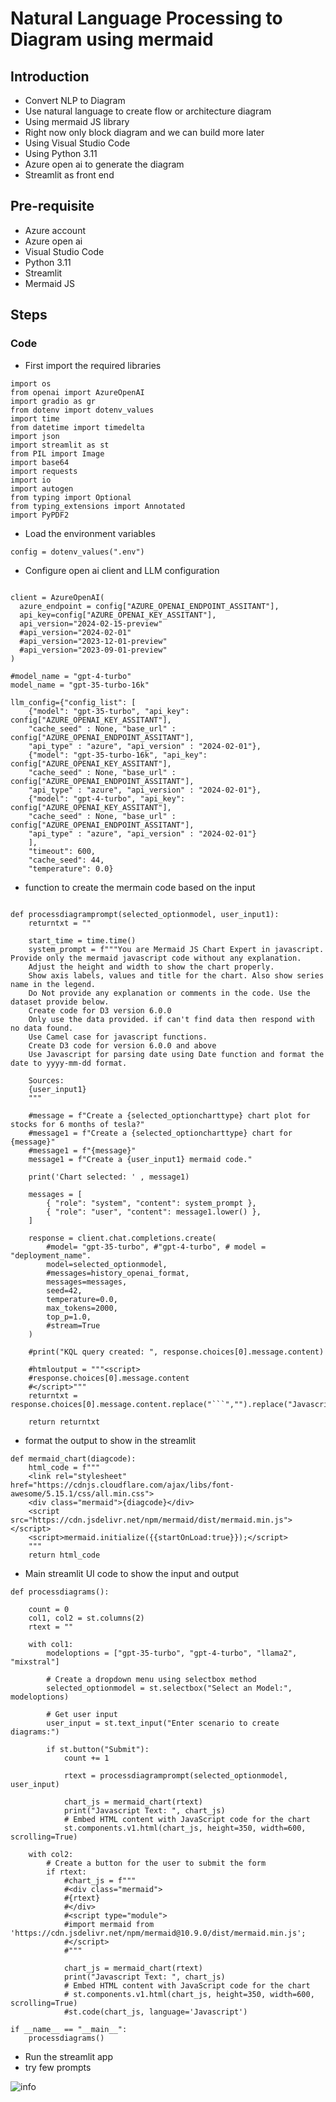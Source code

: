 # Natural Language Processing to Diagram using mermaid

## Introduction

- Convert NLP to Diagram
- Use natural language to create flow or architecture diagram
- Using mermaid JS library
- Right now only block diagram and we can build more later
- Using Visual Studio Code
- Using Python 3.11
- Azure open ai to generate the diagram
- Streamlit as front end

## Pre-requisite

- Azure account
- Azure open ai
- Visual Studio Code
- Python 3.11
- Streamlit
- Mermaid JS

## Steps

### Code

- First import the required libraries

```
import os
from openai import AzureOpenAI
import gradio as gr
from dotenv import dotenv_values
import time
from datetime import timedelta
import json
import streamlit as st
from PIL import Image
import base64
import requests
import io
import autogen
from typing import Optional
from typing_extensions import Annotated
import PyPDF2
```

- Load the environment variables

```
config = dotenv_values(".env")
```

- Configure open ai client and LLM configuration

```

client = AzureOpenAI(
  azure_endpoint = config["AZURE_OPENAI_ENDPOINT_ASSITANT"], 
  api_key=config["AZURE_OPENAI_KEY_ASSITANT"],  
  api_version="2024-02-15-preview"
  #api_version="2024-02-01"
  #api_version="2023-12-01-preview"
  #api_version="2023-09-01-preview"
)

#model_name = "gpt-4-turbo"
model_name = "gpt-35-turbo-16k"

llm_config={"config_list": [
    {"model": "gpt-35-turbo", "api_key": config["AZURE_OPENAI_KEY_ASSITANT"], 
    "cache_seed" : None, "base_url" : config["AZURE_OPENAI_ENDPOINT_ASSITANT"],
    "api_type" : "azure", "api_version" : "2024-02-01"},
    {"model": "gpt-35-turbo-16k", "api_key": config["AZURE_OPENAI_KEY_ASSITANT"], 
    "cache_seed" : None, "base_url" : config["AZURE_OPENAI_ENDPOINT_ASSITANT"],
    "api_type" : "azure", "api_version" : "2024-02-01"},
    {"model": "gpt-4-turbo", "api_key": config["AZURE_OPENAI_KEY_ASSITANT"], 
    "cache_seed" : None, "base_url" : config["AZURE_OPENAI_ENDPOINT_ASSITANT"],
    "api_type" : "azure", "api_version" : "2024-02-01"}
    ],
    "timeout": 600,
    "cache_seed": 44,
    "temperature": 0.0}
```

- function to create the mermain code based on the input

```

def processdiagramprompt(selected_optionmodel, user_input1):
    returntxt = ""

    start_time = time.time()
    system_prompt = f"""You are Mermaid JS Chart Expert in javascript. Provide only the mermaid javascript code without any explanation.
    Adjust the height and width to show the chart properly.
    Show axis labels, values and title for the chart. Also show series name in the legend.
    Do Not provide any explanation or comments in the code. Use the dataset provide below.
    Create code for D3 version 6.0.0
    Only use the data provided. if can't find data then respond with no data found.
    Use Camel case for javascript functions.
    Create D3 code for version 6.0.0 and above
    Use Javascript for parsing date using Date function and format the date to yyyy-mm-dd format.

    Sources:
    {user_input1}
    """

    #message = f"Create a {selected_optioncharttype} chart plot for stocks for 6 months of tesla?"
    #message1 = f"Create a {selected_optioncharttype} chart for {message}"
    #message1 = f"{message}"
    message1 = f"Create a {user_input1} mermaid code."

    print('Chart selected: ' , message1)

    messages = [
        { "role": "system", "content": system_prompt },
        { "role": "user", "content": message1.lower() },
    ]

    response = client.chat.completions.create(
        #model= "gpt-35-turbo", #"gpt-4-turbo", # model = "deployment_name".
        model=selected_optionmodel,
        #messages=history_openai_format,
        messages=messages,
        seed=42,
        temperature=0.0,
        max_tokens=2000,
        top_p=1.0,
        #stream=True
    )

    #print("KQL query created: ", response.choices[0].message.content)
    
    #htmloutput = """<script> 
    #response.choices[0].message.content
    #</script>"""
    returntxt = response.choices[0].message.content.replace("```","").replace("Javascript","").replace("javascript","").replace("mermaid","").strip()

    return returntxt
```

- format the output to show in the streamlit

```
def mermaid_chart(diagcode):
    html_code = f"""
    <link rel="stylesheet" href="https://cdnjs.cloudflare.com/ajax/libs/font-awesome/5.15.1/css/all.min.css">
    <div class="mermaid">{diagcode}</div>
    <script src="https://cdn.jsdelivr.net/npm/mermaid/dist/mermaid.min.js"></script>
    <script>mermaid.initialize({{startOnLoad:true}});</script>
    """
    return html_code
```

- Main streamlit UI code to show the input and output

```
def processdiagrams():
    
    count = 0
    col1, col2 = st.columns(2)
    rtext = ""

    with col1:
        modeloptions = ["gpt-35-turbo", "gpt-4-turbo", "llama2", "mixstral"]

        # Create a dropdown menu using selectbox method
        selected_optionmodel = st.selectbox("Select an Model:", modeloptions)
        
        # Get user input
        user_input = st.text_input("Enter scenario to create diagrams:")

        if st.button("Submit"):
            count += 1
            
            rtext = processdiagramprompt(selected_optionmodel, user_input)

            chart_js = mermaid_chart(rtext)
            print("Javascript Text: ", chart_js)
            # Embed HTML content with JavaScript code for the chart
            st.components.v1.html(chart_js, height=350, width=600, scrolling=True)

    with col2:
        # Create a button for the user to submit the form
        if rtext:
            #chart_js = f"""
            #<div class="mermaid">
            #{rtext}
            #</div>
            #<script type="module">
            #import mermaid from 'https://cdn.jsdelivr.net/npm/mermaid@10.9.0/dist/mermaid.min.js';
            #</script>
            #"""

            chart_js = mermaid_chart(rtext)
            print("Javascript Text: ", chart_js)
            # Embed HTML content with JavaScript code for the chart
            # st.components.v1.html(chart_js, height=350, width=600, scrolling=True)
            #st.code(chart_js, language='Javascript')

if __name__ == "__main__":
    processdiagrams()
```

- Run the streamlit app
- try few prompts

![info](https://github.com/balakreshnan/Samples2024/blob/main/AOAI/images/diag1.png 'RagChat')